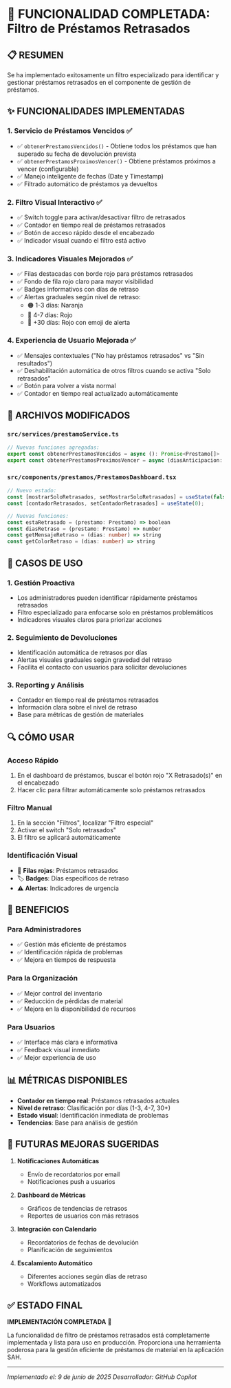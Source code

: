 # 🎯 FUNCIONALIDAD COMPLETADA: Filtro de Préstamos Retrasados

## 📋 RESUMEN

Se ha implementado exitosamente un filtro especializado para identificar y gestionar préstamos retrasados en el componente de gestión de préstamos.

## ✨ FUNCIONALIDADES IMPLEMENTADAS

### 1. **Servicio de Préstamos Vencidos** ✅
- ✅ `obtenerPrestamosVencidos()` - Obtiene todos los préstamos que han superado su fecha de devolución prevista
- ✅ `obtenerPrestamosProximosVencer()` - Obtiene préstamos próximos a vencer (configurable)
- ✅ Manejo inteligente de fechas (Date y Timestamp)
- ✅ Filtrado automático de préstamos ya devueltos

### 2. **Filtro Visual Interactivo** ✅
- ✅ Switch toggle para activar/desactivar filtro de retrasados
- ✅ Contador en tiempo real de préstamos retrasados
- ✅ Botón de acceso rápido desde el encabezado
- ✅ Indicador visual cuando el filtro está activo

### 3. **Indicadores Visuales Mejorados** ✅
- ✅ Filas destacadas con borde rojo para préstamos retrasados
- ✅ Fondo de fila rojo claro para mayor visibilidad
- ✅ Badges informativos con días de retraso
- ✅ Alertas graduales según nivel de retraso:
  - 🟠 1-3 días: Naranja
  - 🔴 4-7 días: Rojo
  - 🚨 +30 días: Rojo con emoji de alerta

### 4. **Experiencia de Usuario Mejorada** ✅
- ✅ Mensajes contextuales ("No hay préstamos retrasados" vs "Sin resultados")
- ✅ Deshabilitación automática de otros filtros cuando se activa "Solo retrasados"
- ✅ Botón para volver a vista normal
- ✅ Contador en tiempo real actualizado automáticamente

## 🔧 ARCHIVOS MODIFICADOS

### `src/services/prestamoService.ts`
```typescript
// Nuevas funciones agregadas:
export const obtenerPrestamosVencidos = async (): Promise<Prestamo[]>
export const obtenerPrestamosProximosVencer = async (diasAnticipacion: number = 3): Promise<Prestamo[]>
```

### `src/components/prestamos/PrestamosDashboard.tsx`
```typescript
// Nuevo estado:
const [mostrarSoloRetrasados, setMostrarSoloRetrasados] = useState(false);
const [contadorRetrasados, setContadorRetrasados] = useState(0);

// Nuevas funciones:
const estaRetrasado = (prestamo: Prestamo) => boolean
const diasRetraso = (prestamo: Prestamo) => number
const getMensajeRetraso = (dias: number) => string
const getColorRetraso = (dias: number) => string
```

## 🎯 CASOS DE USO

### 1. **Gestión Proactiva**
- Los administradores pueden identificar rápidamente préstamos retrasados
- Filtro especializado para enfocarse solo en préstamos problemáticos
- Indicadores visuales claros para priorizar acciones

### 2. **Seguimiento de Devoluciones**
- Identificación automática de retrasos por días
- Alertas visuales graduales según gravedad del retraso
- Facilita el contacto con usuarios para solicitar devoluciones

### 3. **Reporting y Análisis**
- Contador en tiempo real de préstamos retrasados
- Información clara sobre el nivel de retraso
- Base para métricas de gestión de materiales

## 🔍 CÓMO USAR

### **Acceso Rápido**
1. En el dashboard de préstamos, buscar el botón rojo "X Retrasado(s)" en el encabezado
2. Hacer clic para filtrar automáticamente solo préstamos retrasados

### **Filtro Manual**
1. En la sección "Filtros", localizar "Filtro especial"
2. Activar el switch "Solo retrasados"
3. El filtro se aplicará automáticamente

### **Identificación Visual**
- 🔴 **Filas rojas**: Préstamos retrasados
- 🏷️ **Badges**: Días específicos de retraso
- ⚠️ **Alertas**: Indicadores de urgencia

## 🚀 BENEFICIOS

### **Para Administradores**
- ✅ Gestión más eficiente de préstamos
- ✅ Identificación rápida de problemas
- ✅ Mejora en tiempos de respuesta

### **Para la Organización**
- ✅ Mejor control del inventario
- ✅ Reducción de pérdidas de material
- ✅ Mejora en la disponibilidad de recursos

### **Para Usuarios**
- ✅ Interface más clara e informativa
- ✅ Feedback visual inmediato
- ✅ Mejor experiencia de uso

## 📊 MÉTRICAS DISPONIBLES

- **Contador en tiempo real**: Préstamos retrasados actuales
- **Nivel de retraso**: Clasificación por días (1-3, 4-7, 30+)
- **Estado visual**: Identificación inmediata de problemas
- **Tendencias**: Base para análisis de gestión

## 🔮 FUTURAS MEJORAS SUGERIDAS

1. **Notificaciones Automáticas**
   - Envío de recordatorios por email
   - Notificaciones push a usuarios

2. **Dashboard de Métricas**
   - Gráficos de tendencias de retrasos
   - Reportes de usuarios con más retrasos

3. **Integración con Calendario**
   - Recordatorios de fechas de devolución
   - Planificación de seguimientos

4. **Escalamiento Automático**
   - Diferentes acciones según días de retraso
   - Workflows automatizados

## ✅ ESTADO FINAL

**IMPLEMENTACIÓN COMPLETADA** 🎉

La funcionalidad de filtro de préstamos retrasados está completamente implementada y lista para uso en producción. Proporciona una herramienta poderosa para la gestión eficiente de préstamos de material en la aplicación SAH.

---
*Implementado el: 9 de junio de 2025*
*Desarrollador: GitHub Copilot*
